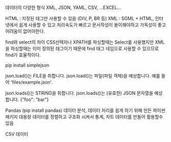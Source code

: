 데이터의 다양한 형식
XML, JSON, YAML, CSV, ...EXCEL...

HTML : 지정된 태그만 사용할 수 있음 (DIV, P, BR 등)
XML : SGML + HTML, 인터넷에서 쉽게 사용할 수 있고 처리속도가 빠르고 문서작성이 용이해야하고 가독성이 좋고 어려움이 없어야한다.

find와 select의 차이
  CSS선택자나 XPATH를 파싱할때는 Select를 사용했지만
  XML을 파싱할때는 이미 정의된 태그이기 때문에 find 태그 네임으로 사용할 수 있으므로 find가 효율적이다.

pip install simplejson

json.load()는 FILE을 취합니다.
json.load()는 파일(파일 객체)을 예상합니다. 예를 들어 'files/example.json'.

json.loads()는 STRING을 취합니다.
json.loads()는 (유효한) JSON 문자열을 예상합니다. {"foo": "bar"}

Pandas (pip install pandas)
데이터 분석, 데이터 처리를 쉽게 하기 위해 만든 파이썬 패키지
대용량 데이터를 정렬하고 구조화 시켜서 통계, 차트 데이터를 만들어 활용할수 있음

CSV 데이터
